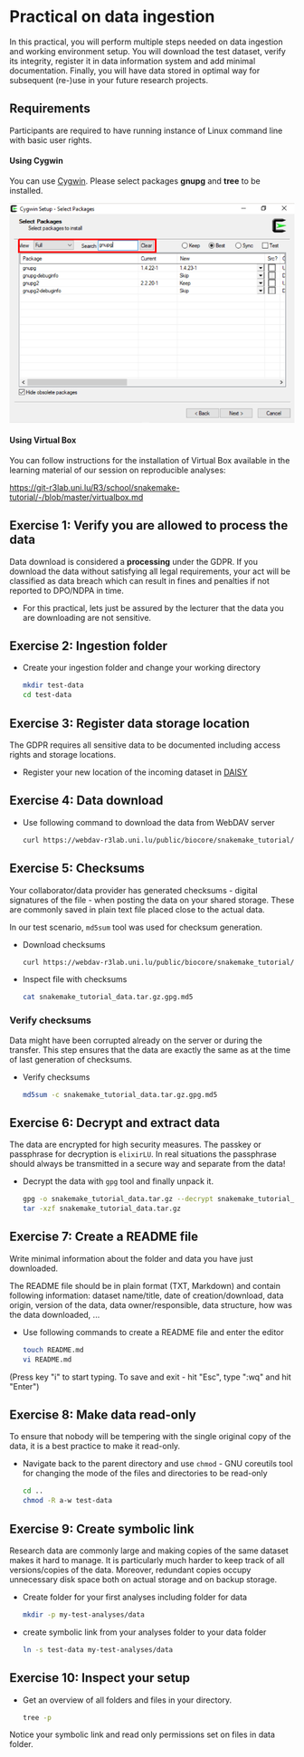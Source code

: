# Practical on data ingestion

In this practical, you will perform multiple steps needed on data ingestion and working environment setup. You will download the test dataset, verify its integrity, register it in data information system and add minimal documentation. Finally, you will have data stored in optimal way for subsequent (re-)use in your future research projects.

## Requirements

Participants are required to have running instance of Linux command line with basic user rights.

#### Using Cygwin

You can use [Cygwin](https://www.cygwin.com/). Please select packages **gnupg** and **tree** to be installed.

![](cygwin-packages.png)

#### Using Virtual Box

You can follow instructions for the installation of Virtual Box available in the learning material of our session on reproducible analyses:

https://git-r3lab.uni.lu/R3/school/snakemake-tutorial/-/blob/master/virtualbox.md

## Exercise 1: Verify you are allowed to process the data

Data download is considered a **processing** under the GDPR. If you download the data without satisfying all legal requirements, your act will be classified as data breach which can result in fines and penalties if not reported to DPO/NDPA in time.

* For this practical, lets just be assured by the lecturer that the data you are downloading are not sensitive.

## Exercise 2: Ingestion folder

* Create your ingestion folder and change your working directory

  ```bash
  mkdir test-data
  cd test-data
  ```

## Exercise 3: Register data storage location

The GDPR requires all sensitive data to be documented including access rights and storage locations.

* Register your new location of the incoming dataset in [DAISY](https://daisy-demo.elixir-luxembourg.org/)

## Exercise 4: Data download

* Use following command to download the data from WebDAV server

  ```bash
  curl https://webdav-r3lab.uni.lu/public/biocore/snakemake_tutorial/snakemake_tutorial_data.tar.gz.gpg -o snakemake_tutorial_data.tar.gz.gpg
  ```

## Exercise 5: Checksums

Your collaborator/data provider has generated checksums - digital signatures of the file - when posting the data on your shared storage. These are commonly saved in plain text file placed close to the actual data.

In our test scenario, `md5sum` tool was used for checksum generation.

* Download checksums

  ```bash
  curl https://webdav-r3lab.uni.lu/public/biocore/snakemake_tutorial/snakemake_tutorial_data.tar.gz.gpg.md5 -o snakemake_tutorial_data.tar.gz.gpg.md5
  ```

* Inspect file with checksums

  ```bash
  cat snakemake_tutorial_data.tar.gz.gpg.md5
  ```

### Verify checksums

Data might have been corrupted already on the server or during the transfer. This step ensures that the data are exactly the same as at the time of last generation of checksums.

* Verify checksums

  ```bash
  md5sum -c snakemake_tutorial_data.tar.gz.gpg.md5
  ```

## Exercise 6: Decrypt and extract data

The data are encrypted for high security measures. The passkey or passphrase for decryption is `elixirLU`. In real situations the passphrase should always be transmitted in a secure way and separate from the data!

* Decrypt the data with `gpg` tool and finally unpack it.

  ```bash
  gpg -o snakemake_tutorial_data.tar.gz --decrypt snakemake_tutorial_data.tar.gz.gpg
  tar -xzf snakemake_tutorial_data.tar.gz
  ```

## Exercise 7: Create a README file

Write minimal information about the folder and data you have just downloaded.

The README file should be in plain format (TXT, Markdown) and contain following information: dataset name/title, date of creation/download, data origin, version of the data, data owner/responsible, data structure, how was the data downloaded, ...

* Use following commands to create a README file and enter the editor

  ```bash
  touch README.md
  vi README.md
  ```

(Press key "i" to start typing. To save and exit - hit "Esc", type ":wq" and hit "Enter")

## Exercise 8: Make data read-only

To ensure that nobody will be tempering with the single original copy of the data, it is a best practice to make it read-only.

* Navigate back to the parent directory and use `chmod` - GNU coreutils tool for changing the mode of the files and directories to be read-only

  ```bash
  cd ..
  chmod -R a-w test-data
  ```

## Exercise 9: Create symbolic link

Research data are commonly large and making copies of the same dataset makes it hard to manage. It is particularly much harder to keep track of all versions/copies of the data. Moreover, redundant copies occupy unnecessary disk space both on actual storage and on backup storage.

* Create folder for your first analyses including folder for data

  ```bash
  mkdir -p my-test-analyses/data
  ```

* create symbolic link from your analyses folder to your data folder

  ```bash
  ln -s test-data my-test-analyses/data
  ```

## Exercise 10: Inspect your setup

* Get an overview of all folders and files in your directory.

  ```bash
  tree -p
  ```

Notice your symbolic link and read only permissions set on files in data folder.
